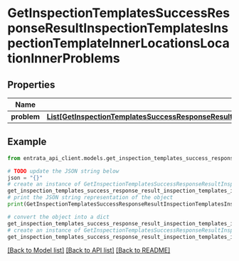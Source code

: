 # GetInspectionTemplatesSuccessResponseResultInspectionTemplatesInspectionTemplateInnerLocationsLocationInnerProblems


## Properties

Name | Type | Description | Notes
------------ | ------------- | ------------- | -------------
**problem** | [**List[GetInspectionTemplatesSuccessResponseResultInspectionTemplatesInspectionTemplateInnerLocationsLocationInnerProblemsProblemInner]**](GetInspectionTemplatesSuccessResponseResultInspectionTemplatesInspectionTemplateInnerLocationsLocationInnerProblemsProblemInner.md) |  | 

## Example

```python
from entrata_api_client.models.get_inspection_templates_success_response_result_inspection_templates_inspection_template_inner_locations_location_inner_problems import GetInspectionTemplatesSuccessResponseResultInspectionTemplatesInspectionTemplateInnerLocationsLocationInnerProblems

# TODO update the JSON string below
json = "{}"
# create an instance of GetInspectionTemplatesSuccessResponseResultInspectionTemplatesInspectionTemplateInnerLocationsLocationInnerProblems from a JSON string
get_inspection_templates_success_response_result_inspection_templates_inspection_template_inner_locations_location_inner_problems_instance = GetInspectionTemplatesSuccessResponseResultInspectionTemplatesInspectionTemplateInnerLocationsLocationInnerProblems.from_json(json)
# print the JSON string representation of the object
print(GetInspectionTemplatesSuccessResponseResultInspectionTemplatesInspectionTemplateInnerLocationsLocationInnerProblems.to_json())

# convert the object into a dict
get_inspection_templates_success_response_result_inspection_templates_inspection_template_inner_locations_location_inner_problems_dict = get_inspection_templates_success_response_result_inspection_templates_inspection_template_inner_locations_location_inner_problems_instance.to_dict()
# create an instance of GetInspectionTemplatesSuccessResponseResultInspectionTemplatesInspectionTemplateInnerLocationsLocationInnerProblems from a dict
get_inspection_templates_success_response_result_inspection_templates_inspection_template_inner_locations_location_inner_problems_from_dict = GetInspectionTemplatesSuccessResponseResultInspectionTemplatesInspectionTemplateInnerLocationsLocationInnerProblems.from_dict(get_inspection_templates_success_response_result_inspection_templates_inspection_template_inner_locations_location_inner_problems_dict)
```
[[Back to Model list]](../README.md#documentation-for-models) [[Back to API list]](../README.md#documentation-for-api-endpoints) [[Back to README]](../README.md)


